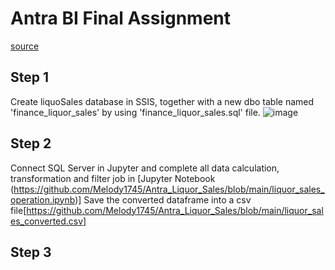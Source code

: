 # Antra BI Final Assignment
[source](https://github.com/mao-at/BI-SEP/tree/trunk/bi/bi%20final%20assingment)

## Step 1 
Create liquoSales database in SSIS, together with a new dbo table named 'finance_liquor_sales' by using 'finance_liquor_sales.sql' file.
![image](https://github.com/Melody1745/Antra_Liquor_Sales/assets/90291484/6cbe421e-7a13-4995-a453-4503e60f672a)

## Step 2
Connect SQL Server in Jupyter and complete all data calculation, transformation and filter job in [Jupyter Notebook (https://github.com/Melody1745/Antra_Liquor_Sales/blob/main/liquor_sales_operation.ipynb)]
Save the converted dataframe into a csv file[https://github.com/Melody1745/Antra_Liquor_Sales/blob/main/liquor_sales_converted.csv]

## Step 3
